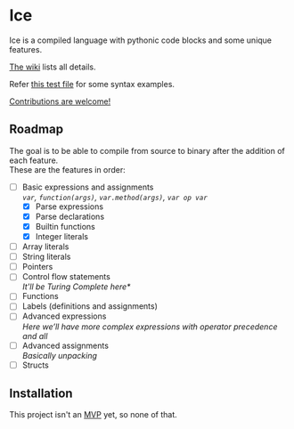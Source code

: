 # Ice

Ice is a compiled language with pythonic code blocks and some unique features.

[The wiki](../../wiki) lists all details.

Refer [this test file](Examples/Test%20file.ice) for some syntax examples.

[Contributions are welcome!](../../discussions/9)

## Roadmap
The goal is to be able to compile from source to binary after the addition of each feature.\
These are the features in order:
- [ ] Basic expressions and assignments\
    *`var`, `function(args)`, `var.method(args)`, `var op var`*
    - [x] Parse expressions
    - [x] Parse declarations
    - [x] Builtin functions
    - [x] Integer literals
- [ ] Array literals
- [ ] String literals
- [ ] Pointers
- [ ] Control flow statements\
   *It'll be Turing Complete here\**
- [ ] Functions
- [ ] Labels (definitions and assignments)
- [ ] Advanced expressions\
    *Here we’ll have more complex expressions with operator precedence and all*
- [ ] Advanced assignments\
    *Basically unpacking*
- [ ] Structs

## Installation
This project isn't an [MVP](https://en.wikipedia.org/wiki/Minimum_viable_product) yet, so none of that.
